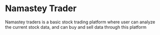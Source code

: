 # Namastey Trader 
Namastey traders is a basic stock trading platform where user can analyze the current stock data, and can buy and sell data through this platform
